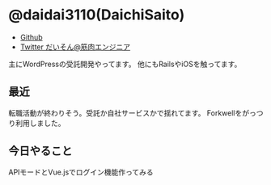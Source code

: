 # @daidai3110(DaichiSaito)


- [Github](https://github.com/DaichiSaito)
- [Twitter だいそん@筋肉エンジニア](https://twitter.com/daidai3110)


主にWordPressの受託開発やってます。
他にもRailsやiOSを触ってます。

## 最近
転職活動が終わりそう。受託か自社サービスかで揺れてます。
Forkwellをがっつり利用しました。

## 今日やること
APIモードとVue.jsでログイン機能作ってみる